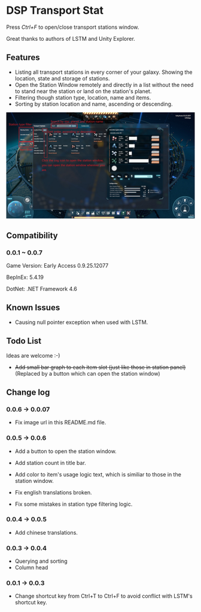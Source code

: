 # DSP Transport Stat

Press *Ctrl+F* to open/close transport stations window.

Great thanks to authors of LSTM and Unity Explorer.

## Features

- Listing all transport stations in every corner of your galaxy. Showing the location, state and storage of stations.
- Open the Station Window remotely and directly in a list without the need to stand near the station or land on the station's planet.
- Filtering though station type, location, name and items.
- Sorting by station location and name, ascending or descending.

![Usage](https://raw.githubusercontent.com/LittleSaya/DSPTransportStat/master/Doc/brief.jpg "Usage")

## Compatibility

### 0.0.1 ~ 0.0.7

Game Version: Early Access 0.9.25.12077

BepInEx: 5.4.19

DotNet: .NET Framework 4.6

## Known Issues

- Causing null pointer exception when used with LSTM.

## Todo List

Ideas are welcome :-)

- ~~Add small bar graph to each item slot (just like those in station panel)~~(Replaced by a button which can open the station window)

## Change log

### 0.0.6 -> 0.0.07

- Fix image url in this README.md file.

### 0.0.5 -> 0.0.6

- Add a button to open the station window.
- Add station count in title bar.
- Add color to item's usage logic text, which is similiar to those in the station window.

- Fix english translations broken.
- Fix some mistakes in station type filtering logic.

### 0.0.4 -> 0.0.5

- Add chinese translations.

### 0.0.3 -> 0.0.4

- Querying and sorting
- Column head

### 0.0.1 -> 0.0.3
- Change shortcut key from Ctrl+T to Ctrl+F to avoid conflict with LSTM's shortcut key.

